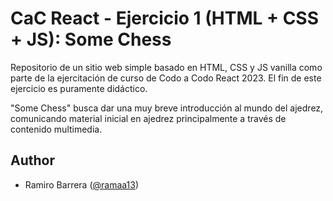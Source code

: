 # CaC React - Ejercicio 1 (HTML + CSS + JS): Some Chess

Repositorio de un sitio web simple basado en HTML, CSS y JS vanilla como parte de la ejercitación de curso de Codo a Codo React 2023. El fin de este ejercicio es puramente didáctico.

"Some Chess" busca dar una muy breve introducción al mundo del ajedrez, comunicando material inicial en ajedrez principalmente a través de contenido multimedia.

## Author

- Ramiro Barrera ([@ramaa13](https://github.com/ramaa13))
